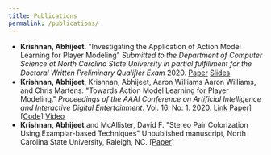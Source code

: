 ```yaml
---
title: Publications
permalink: /publications/
---
```


- **Krishnan, Abhijeet**. "Investigating the Application of Action Model Learning for Player Modeling" *Submitted to the Department of Computer Science at North Carolina State University in partial fulfillment for the Doctoral Written Preliminary Qualiﬁer Exam* 2020. [Paper](/assets/docs/Written_Prelim_Paper.pdf) [Slides](assets/docs/Written_Prelim_Presentation.pdf)
- **Krishnan, Abhijeet**, Krishnan, Abhijeet, Aaron Williams Aaron Williams, and Chris Martens. "Towards Action Model Learning for Player Modeling." *Proceedings of the AAAI Conference on Artificial Intelligence and Interactive Digital Entertainment*. Vol. 16. No. 1. 2020. [Link](https://www.aaai.org/ojs/index.php/AIIDE/article/view/7436) [Paper](/assets/docs/AML_for_Player_Modeling.pdf)] [[Code](https://github.com/AbhijeetKrishnan/aml-for-player-modeling)] [Video](https://youtu.be/N2rfOBfT-ZE)
- **Krishnan, Abhijeet** and McAllister, David F. "Stereo Pair Colorization Using Examplar-based Techniques" Unpublished manuscript, North Carolina State University, Raleigh, NC. [[Paper](/assets/docs/Stereo_Pair_Colorization.pdf)]